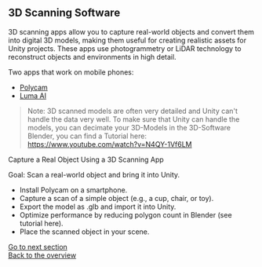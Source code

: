 ## <a name="3d scan"></a>3D Scanning Software

3D scanning apps allow you to capture real-world objects and convert them into digital 3D models, making them useful for creating realistic assets for Unity projects. These apps use photogrammetry or LiDAR technology to reconstruct objects and environments in high detail.

Two apps that work on mobile phones: 
- [Polycam](https://apps.apple.com/de/app/polycam-lidar-3d-scanner/id1532482376)
- [Luma AI](https://apps.apple.com/de/app/luma-3d-capture/id1615849914)

> Note: 3D scanned models are often very detailed and Unity can't handle the data very well. To make sure that Unity can handle the models, you can decimate your 3D-Models in the 3D-Software Blender, you can find a Tutorial here: https://www.youtube.com/watch?v=N4QY-1Vf6LM 

Capture a Real Object Using a 3D Scanning App

Goal: Scan a real-world object and bring it into Unity.

- Install Polycam on a smartphone.
- Capture a scan of a simple object (e.g., a cup, chair, or toy).
- Export the model as .glb and import it into Unity.
- Optimize performance by reducing polygon count in Blender (see tutorial here).
- Place the scanned object in your scene.


[Go to next section](2_OnlineTools.md)<br>
[Back to the overview](readme.md)